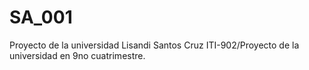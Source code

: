 # SA_001
Proyecto de la universidad
Lisandi Santos Cruz ITI-902/Proyecto de la universidad en 9no cuatrimestre.

